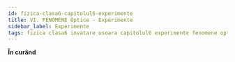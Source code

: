 ```yaml
---
id: fizica-clasa6-capitolul6-experimente
title: VI. FENOMENE Optice - Experimente
sidebar_label: Experimente
tags: fizica clasa6 invatare usoara capitolul6 experimente fenomene optice
---
```


**În curând**